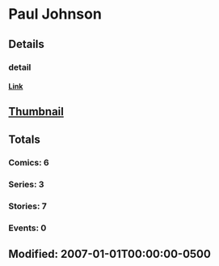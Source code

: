 # Paul  Johnson 
## Details
### detail
#### [Link](http://marvel.com/comics/creators/3791/paul_johnson?utm_campaign=apiRef&utm_source=225578a89fc76f3d20fbffda5d17a88d)
## [Thumbnail](http://i.annihil.us/u/prod/marvel/i/mg/b/40/image_not_available.jpg)
## Totals
### Comics: 6
### Series: 3
### Stories: 7
### Events: 0
## Modified: 2007-01-01T00:00:00-0500